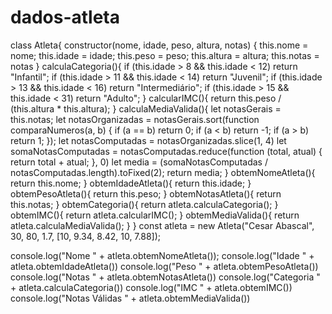 # dados-atleta

class Atleta{
 constructor(nome, idade, peso, altura, notas) {
 this.nome = nome;
 this.idade = idade;
 this.peso = peso;
 this.altura = altura;
 this.notas = notas
 }
calculaCategoria(){
if (this.idade > 8 && this.idade < 12)
return "Infantil";
if (this.idade > 11 && this.idade < 14)
return "Juvenil";
if (this.idade > 13 && this.idade < 16)
return "Intermediário";
if (this.idade > 15 && this.idade < 31)
return "Adulto";
 }
calcularIMC(){
 return this.peso / (this.altura * this.altura);
 }
calculaMediaValida(){
let notasGerais = this.notas;
let notasOrganizadas = notasGerais.sort(function comparaNumeros(a, b) {
if (a == b) return 0;
if (a < b) return -1;
if (a > b) return 1;
 });
let notasComputadas = notasOrganizadas.slice(1, 4)
let somaNotasComputadas = notasComputadas.reduce(function (total, atual) {
return total + atual;
}, 0)
let media = (somaNotasComputadas / notasComputadas.length).toFixed(2);
return media;
}
obtemNomeAtleta(){
return this.nome;
}
obtemIdadeAtleta(){
return this.idade;
}
obtemPesoAtleta(){
return this.peso;
}
obtemNotasAtleta(){
return this.notas;
}
obtemCategoria(){
return atleta.calculaCategoria();
}
obtemIMC(){
return atleta.calcularIMC();
}
obtemMediaValida(){
return atleta.calculaMediaValida();
}
}
const atleta = new Atleta("Cesar Abascal", 30, 80, 1.7, [10, 9.34, 8.42, 10, 7.88]);

console.log("Nome " + atleta.obtemNomeAtleta());
console.log("Idade " + atleta.obtemIdadeAtleta())
console.log("Peso " + atleta.obtemPesoAtleta())
console.log("Notas " + atleta.obtemNotasAtleta())
console.log("Categoria " + atleta.calculaCategoria())
console.log("IMC " + atleta.obtemIMC())
console.log("Notas Válidas " + atleta.obtemMediaValida())
